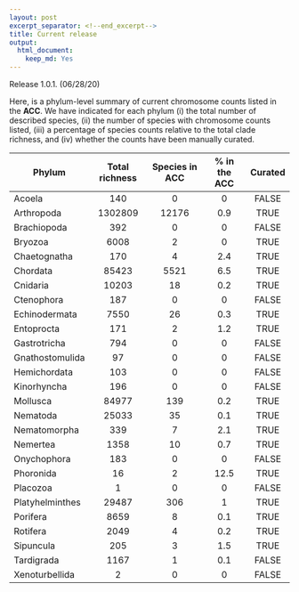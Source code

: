 ```yaml
---
layout: post
excerpt_separator: <!--end_excerpt-->
title: Current release
output:
  html_document:
    keep_md: Yes
---
```


<div class="message">
  Release 1.0.1. (06/28/20)
</div>

Here, is a phylum-level summary of current chromosome counts listed in the **ACC**. We have indicated for each phylum (i) the total number of described species, (ii) the number of species with chromosome counts listed, (iii) a percentage of species counts relative to the total clade richness, and (iv) whether the counts have been manually curated.



| Phylum          | Total richness | Species in ACC | % in the ACC | Curated |
|-----------------|:--------------:|:--------------:|:------------:|:-------:|
| Acoela          |       140      |        0       |       0      |  FALSE  |
| Arthropoda      |     1302809    |      12176     |      0.9     |   TRUE  |
| Brachiopoda     |       392      |        0       |       0      |  FALSE  |
| Bryozoa         |      6008      |        2       |       0      |   TRUE  |
| Chaetognatha    |       170      |        4       |      2.4     |   TRUE  |
| Chordata        |      85423     |      5521      |      6.5     |   TRUE  |
| Cnidaria        |      10203     |       18       |      0.2     |   TRUE  |
| Ctenophora      |       187      |        0       |       0      |  FALSE  |
| Echinodermata   |      7550      |       26       |      0.3     |   TRUE  |
| Entoprocta      |       171      |        2       |      1.2     |   TRUE  |
| Gastrotricha    |       794      |        0       |       0      |  FALSE  |
| Gnathostomulida |       97       |        0       |       0      |  FALSE  |
| Hemichordata    |       103      |        0       |       0      |  FALSE  |
| Kinorhyncha     |       196      |        0       |       0      |  FALSE  |
| Mollusca        |      84977     |       139      |      0.2     |   TRUE  |
| Nematoda        |      25033     |       35       |      0.1     |   TRUE  |
| Nematomorpha    |       339      |        7       |      2.1     |   TRUE  |
| Nemertea        |      1358      |       10       |      0.7     |   TRUE  |
| Onychophora     |       183      |        0       |       0      |  FALSE  |
| Phoronida       |       16       |        2       |     12.5     |   TRUE  |
| Placozoa        |        1       |        0       |       0      |  FALSE  |
| Platyhelminthes |      29487     |       306      |       1      |   TRUE  |
| Porifera        |      8659      |        8       |      0.1     |   TRUE  |
| Rotifera        |      2049      |        4       |      0.2     |   TRUE  |
| Sipuncula       |       205      |        3       |      1.5     |   TRUE  |
| Tardigrada      |      1167      |        1       |      0.1     |  FALSE  |
| Xenoturbellida  |        2       |        0       |       0      |  FALSE  |
<!--end_excerpt-->


